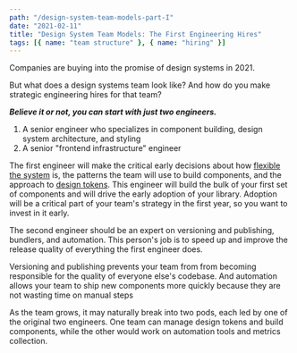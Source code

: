 ```yaml
---
path: "/design-system-team-models-part-I"
date: "2021-02-11"
title: "Design System Team Models: The First Engineering Hires"
tags: [{ name: "team structure" }, { name: "hiring" }]
---
```


Companies are buying into the promise of design systems in 2021.

But what does a design systems team look like? And how do you make strategic engineering hires for that team?

**_Believe it or not, you can start with just two engineers._**

1. A senior engineer who specializes in component building, design system architecture, and styling
2. A senior "frontend infrastructure" engineer

The first engineer will make the critical early decisions about how [flexible the system](/progressive-disclosure-of-complexity) is, the patterns the team will use to build components, and the approach to [design tokens](/design-tokens). This engineer will build the bulk of your first set of components and will drive the early adoption of your library. Adoption will be a critical part of your team's strategy in the first year, so you want to invest in it early.

The second engineer should be an expert on versioning and publishing, bundlers, and automation. This person's job is to speed up and improve the release quality of everything the first engineer does.

Versioning and publishing prevents your team from from becoming responsible for the quality of everyone else's codebase. And automation allows your team to ship new components more quickly because they are not wasting time on manual steps

As the team grows, it may naturally break into two pods, each led by one of the original two engineers. One team can manage design tokens and build components, while the other would work on automation tools and metrics collection.
